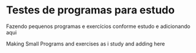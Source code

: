 # Testes de programas para estudo

Fazendo pequenos programas e exercícios conforme estudo e adicionando aqui

Making Small Programs and exercises as i study and adding here

